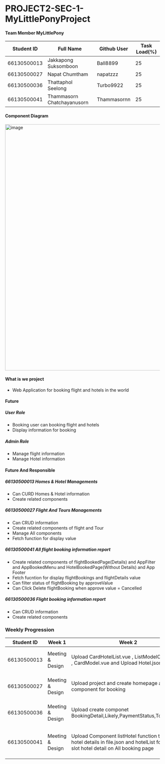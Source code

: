 # PROJECT2-SEC-1-MyLittlePonyProject

#### Team Member MyLittlePony

| Student ID  | Full Name | Github User  | Task Load(%) |
|---|---|---|---|
| 66130500013   | Jakkapong Suksomboon   | Ball8899  |  25 |
| 66130500027 | Napat Chumtham   |  napatzzz |  25 |
| 66130500036  | Thattaphol Seelong   |  Turbo9922 | 25 |
| 66130500041  |  Thammasorn Chatchayanusorn  | Thammasornn |  25 |

#### Component Diagram
<img width="802" alt="image" src="https://github.com/user-attachments/assets/2a9d8b1b-16aa-476c-9773-d48f6f65e3d8" />


#### What is we project 
- Web Application for booking flight and hotels in the world 

#### Future 
##### User Role
- Booking user can booking flight and hotels
- Display information for booking

##### Admin Role
- Manage flight information
- Manage Hotel information



#### Future And Responsible

##### 66130500013 Homes & Hotel Managements
- Can CURD Homes & Hotel information
- Create related components

##### 66130500027 Flight And Tours Managements
- Can CRUD  information
- Create related components of flight and Tour
- Manage All components
- Fetch function for display value

##### 66130500041 All flight booking information report
- Create related components of flightBookedPage(Details) and AppFilter and AppBookedMenu and HotelBookedPage(Without Details) and App Footer
- Fetch fucntion for display flightBookings and flightDetails value
- Can filter status of flightBooking by approveValue
- Can Click Delete flightBooking when approve value = Cancelled
##### 66130500036 Flight booking information report
- Can CRUD  information
- Create related components


### Weekly Progression

  | Student ID  | Week 1 | Week 2  | Week 3 | Week 4 | Week 5
|---|---|---|---|---|---|
| 66130500013   | Meeting & Design | Upload CardHotelList.vue , ListModelOfHotel.vue , CardModel.vue and Upload Hotel.json for test | create Fetch data of Hotels and fix Responsive|    add view-router and create BookingHotel , create List Room , add Hotels data to db.json| Upload Search hotel , and List Search Hotel ,and upload photo, the last update getHotelById in fetchUtils |
| 66130500027 | Meeting & Design  | Upload project and create homepage and component for booking |  update FlightList for display fights and update booking for send data to fetch for query flights | update fucntion process post flight booking to backend| update work flow for reserve ticket and validation data input from user and add function display ticket type round trip |
| 66130500036  | Meeting & Design |  Upload create componet BookingDetail,Likely,PaymentStatus,TotalAmount  |  Upload  BookDetail and add FligthDetail,function BookingDetail and Likely create component Advert   |   update function BookingDetail , PromoCode, TotalAmount,BookingHotelDetail | update store booking and feach BookingDetail,BookingHotelDeatail
| 66130500041  | Meeting & Design | Upload Component listHotel function to loop hotel details in file.json and hotelList for scoped slot hotel detail on All booking page  | Update List flight model(filterFlightBooked) Menu for Booked Page | re design BookedPage from week 3 and fetch flightBooking from db.json and get flight from flightBooking to fetch flightDetails add FooterComp | Add Delete flightBooking function and Help 013 and 036 
